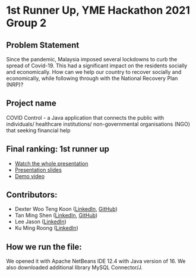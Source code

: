 # 1st Runner Up, YME Hackathon 2021 Group 2
## Problem Statement
Since the pandemic, Malaysia imposed several lockdowns to curb the spread of Covid-19. This had a significant impact on the residents socially and economically. How can we help our country to recover socially and economically, while following through with the National Recovery Plan (NRP)?

## Project name
COVID Control - a Java application that connects the public with individuals/ healthcare institutions/ non-governmental organisations (NGO) that seeking financial help 

## Final ranking: 1st runner up
* [Watch the whole presentation](https://fb.watch/7D4_jH3g2j/)
* [Presentation slides](https://drive.google.com/file/d/1iOzMJa7NYANwuXr9IPyie9lD9VndvUwH/view?usp=sharing)
* [Demo video](https://www.youtube.com/watch?v=WJscC7L48B4&t=1s&ab_channel=hsl52HK)

## Contributors: 
* Dexter Woo Teng Koon ([LinkedIn](https://www.linkedin.com/in/dexterwootengkoon/), [GitHub](https://github.com/Dexter-WOO))
* Tan Ming Shen ([LinkedIn](https://www.linkedin.com/in/tan-ming-shen/), [GitHub](https://github.com/Mingshen120))
* Lee Jason ([LinkedIn](https://www.linkedin.com/in/lee-js/))
* Ku Ming Roong ([LinkedIn](https://www.linkedin.com/in/mrku/))

## How we run the file:
We opened it with Apache NetBeans IDE 12.4 with Java version of 16. We also downloaded additional library MySQL Connector/J.
